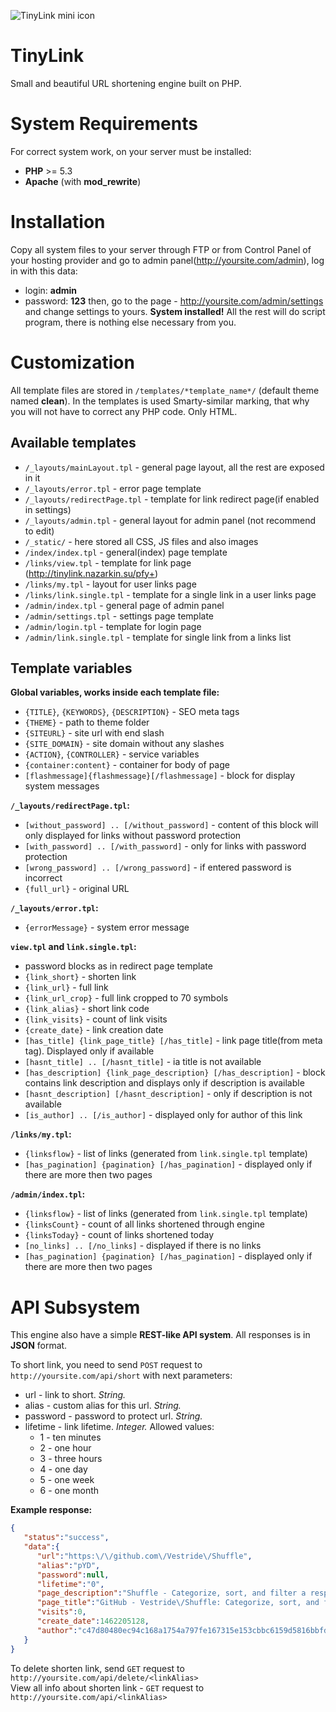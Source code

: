 ![TinyLink mini icon](http://s2.micp.ru/T93y9.png)

# TinyLink
Small and beautiful URL shortening engine built on PHP. 

# System Requirements
For correct system work, on your server must be installed: 
- **PHP** >= 5.3
- **Apache** (with **mod_rewrite**)

# Installation
Copy all system files to your server through FTP or from Control Panel of your hosting provider and go to admin panel(http://yoursite.com/admin), log in with this data: 
- login: **admin**
- password: **123**
then, go to the page - http://yoursite.com/admin/settings and change settings to yours. **System installed!** All the rest will do script program, there is nothing else necessary from you. 

# Customization
All template files are stored in `/templates/*template_name*/` (default theme named **clean**).
In the templates is used Smarty-similar marking, that why you will not have to correct any PHP code. Only HTML. 

## Available templates
- `/_layouts/mainLayout.tpl` - general page layout, all the rest are exposed in it 
- `/_layouts/error.tpl` - error page template 
- `/_layouts/redirectPage.tpl` - template for link redirect page(if enabled in settings)  
- `/_layouts/admin.tpl` - general layout for admin panel (not recommend to edit) 
- `/_static/` - here stored all CSS, JS files and also images 
- `/index/index.tpl` - general(index) page template  
- `/links/view.tpl` - template for link page (<http://tinylink.nazarkin.su/pfy+>)  
- `/links/my.tpl` - layout for user links page 
- `/links/link.single.tpl` - template for a single link in a user links page 
- `/admin/index.tpl` - general page of admin panel 
- `/admin/settings.tpl` - settings page template 
- `/admin/login.tpl` - template for login page 
- `/admin/link.single.tpl` - template for single link from a links list 

## Template variables 

**Global variables, works inside each template file:**
- `{TITLE}`, `{KEYWORDS}`, `{DESCRIPTION}` - SEO meta tags 
- `{THEME}` - path to theme folder 
- `{SITEURL}` - site url with end slash 
- `{SITE_DOMAIN}` - site domain without any slashes 
- `{ACTION}`, `{CONTROLLER}` - service variables 
- `{container:content}` - container for body of page
- `[flashmessage]{flashmessage}[/flashmessage]` - block for display system messages 

**`/_layouts/redirectPage.tpl`:**
- `[without_password] .. [/without_password]` - content of this block will only displayed for links without password protection 
- `[with_password] .. [/with_password]` - only for links with password protection  
- `[wrong_password] .. [/wrong_password]` - if entered password is incorrect 
- `{full_url}` - original URL

**`/_layouts/error.tpl`:**
- `{errorMessage}` - system error message

**`view.tpl` and `link.single.tpl`:**
- password blocks as in redirect page template 
- `{link_short}` - shorten link 
- `{link_url}` - full link 
- `{link_url_crop}` - full link cropped to 70 symbols 
- `{link_alias}` - short link code 
- `{link_visits}` - count of link visits 
- `{create_date}` - link creation date 
- `[has_title] {link_page_title} [/has_title]` - link page title(from meta tag). Displayed only if
available 
- `[hasnt_title] .. [/hasnt_title]` - iа title is not available 
- `[has_description] {link_page_description} [/has_description]` - block contains link
description and displays only if description is available 
- `[hasnt_description] [/hasnt_description]` - only if description is not available 
- `[is_author] .. [/is_author]` - displayed only for author of this link 

**`/links/my.tpl`:**
- `{linksflow}` - list of links (generated from `link.single.tpl` template) 
- `[has_pagination] {pagination} [/has_pagination]` - displayed only if there are more then two pages 

**`/admin/index.tpl`:**
- `{linksflow}` - list of links (generated from `link.single.tpl` template) 
- `{linksCount}` - count of all links shortened through engine 
- `{linksToday}` - count of links shortened today 
- `[no_links] .. [/no_links]` - displayed if there is no links 
- `[has_pagination] {pagination} [/has_pagination]` - displayed only if there are more then two pages 

# API Subsystem
This engine also have a simple **REST-like API system**. All responses is in **JSON** format.

To short link, you need to send `POST` request to `http://yoursite.com/api/short` with next parameters: 
- url - link to short. *String.*
- alias - custom alias for this url. *String.* 
- password - password to protect url. *String.* 
- lifetime - link lifetime. *Integer.* Allowed values: 
    - 1 - ten minutes
    - 2 - one hour 
    - 3 - three hours 
    - 4 - one day 
    - 5 - one week
    - 6 - one month 

**Example response:**
```json
{  
   "status":"success",
   "data":{  
      "url":"https:\/\/github.com\/Vestride\/Shuffle",
      "alias":"pYD",
      "password":null,
      "lifetime":"0",
      "page_description":"Shuffle - Categorize, sort, and filter a responsive grid of items",
      "page_title":"GitHub - Vestride\/Shuffle: Categorize, sort, and filter a responsive grid of items",
      "visits":0,
      "create_date":1462205128,
      "author":"c47d80480ec94c168a1754a797fe167315e153cbbc6159d5816bbfd44716be50de8ff99e57a3366a"
   }
}
```

To delete shorten link, send `GET` request to `http://yoursite.com/api/delete/<linkAlias>`  
View all info about shorten link - `GET` request to `http://yoursite.com/api/<linkAlias>`